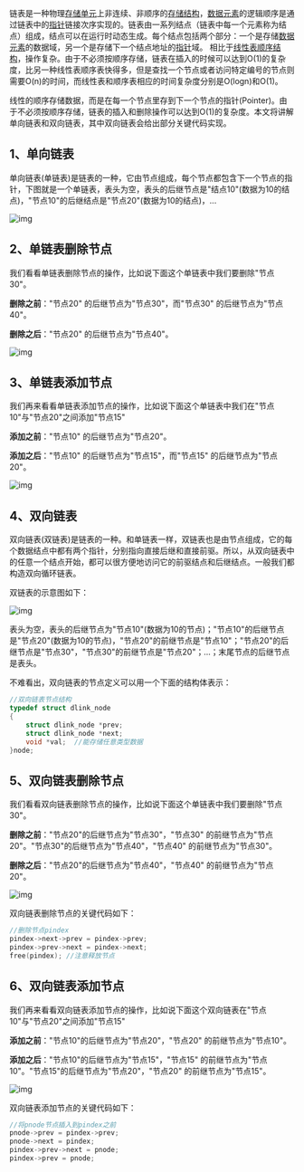 链表是一种物理[存储单元](https://baike.baidu.com/item/存储单元/8727749)上非连续、非顺序的[存储结构](https://baike.baidu.com/item/存储结构/350782)，[数据元素](https://baike.baidu.com/item/数据元素/715313)的逻辑顺序是通过链表中的[指针](https://baike.baidu.com/item/指针/2878304)链接次序实现的。链表由一系列结点（链表中每一个元素称为结点）组成，结点可以在运行时动态生成。每个结点包括两个部分：一个是存储[数据元素](https://baike.baidu.com/item/数据元素)的数据域，另一个是存储下一个结点地址的[指针](https://baike.baidu.com/item/指针/2878304)域。 相比于[线性表](https://baike.baidu.com/item/线性表/3228081)[顺序结构](https://baike.baidu.com/item/顺序结构/9845234)，操作复杂。由于不必须按顺序存储，链表在插入的时候可以达到O(1)的复杂度，比另一种线性表顺序表快得多，但是查找一个节点或者访问特定编号的节点则需要O(n)的时间，而线性表和顺序表相应的时间复杂度分别是O(logn)和O(1)。

线性的顺序存储数据，而是在每一个节点里存到下一个节点的指针(Pointer)。由于不必须按顺序存储，链表的插入和删除操作可以达到O(1)的复杂度。本文将讲解单向链表和双向链表，其中双向链表会给出部分关键代码实现。

## 1、单向链表

单向链表(单链表)是链表的一种，它由节点组成，每个节点都包含下一个节点的指针，下图就是一个单链表，表头为空，表头的后继节点是"结点10"(数据为10的结点)，"节点10"的后继结点是"节点20"(数据为10的结点)，...

![img](https://img.yluchao.cn/typora/0b4463bee2be80e93ed7131c03f25c46.jpeg)

## 2、单链表删除节点

我们看看单链表删除节点的操作，比如说下面这个单链表中我们要删除"节点30"。

**删除之前**："节点20" 的后继节点为"节点30"，而"节点30" 的后继节点为"节点40"。

**删除之后**："节点20" 的后继节点为"节点40"。

![img](https://img.yluchao.cn/typora/b3c79c5bd91d29ca3e16c5a945759d50.jpeg)

## 3、单链表添加节点

我们再来看看单链表添加节点的操作，比如说下面这个单链表中我们在"节点10"与"节点20"之间添加"节点15"

**添加之前**："节点10" 的后继节点为"节点20"。

**添加之后**："节点10" 的后继节点为"节点15"，而"节点15" 的后继节点为"节点20"。

![img](https://img.yluchao.cn/typora/76ac871414fd950937da063935600c6d.jpeg)

## 4、双向链表

双向链表(双链表)是链表的一种。和单链表一样，双链表也是由节点组成，它的每个数据结点中都有两个指针，分别指向直接后继和直接前驱。所以，从双向链表中的任意一个结点开始，都可以很方便地访问它的前驱结点和后继结点。一般我们都构造双向循环链表。

双链表的示意图如下：

![img](https://img.yluchao.cn/typora/87af7ad6e71b70fc0d2791f210b260a6.jpeg)

表头为空，表头的后继节点为"节点10"(数据为10的节点)；"节点10"的后继节点是"节点20"(数据为10的节点)，"节点20"的前继节点是"节点10"；"节点20"的后继节点是"节点30"，"节点30"的前继节点是"节点20"；...；末尾节点的后继节点是表头。

不难看出，双向链表的节点定义可以用一个下面的结构体表示：

```cpp
//双向链表节点结构
typedef struct dlink_node
{
    struct dlink_node *prev;
    struct dlink_node *next;
    void *val;  //能存储任意类型数据
}node;
```

## 5、双向链表删除节点

我们看看双向链表删除节点的操作，比如说下面这个单链表中我们要删除"节点30"。

**删除之前**："节点20"的后继节点为"节点30"，"节点30" 的前继节点为"节点20"。"节点30"的后继节点为"节点40"，"节点40" 的前继节点为"节点30"。

**删除之后**："节点20"的后继节点为"节点40"，"节点40" 的前继节点为"节点20"。

![img](https://img.yluchao.cn/typora/623bef977cad9c2df0126c18e0839bdd.jpeg)

双向链表删除节点的关键代码如下：

```cpp
//删除节点pindex
pindex->next->prev = pindex->prev;
pindex->prev->next = pindex->next;
free(pindex); //注意释放节点
```

## 6、双向链表添加节点

我们再来看看双向链表添加节点的操作，比如说下面这个双向链表在"节点10"与"节点20"之间添加"节点15"

**添加之前**："节点10"的后继节点为"节点20"，"节点20" 的前继节点为"节点10"。

**添加之后**："节点10"的后继节点为"节点15"，"节点15" 的前继节点为"节点10"。"节点15"的后继节点为"节点20"，"节点20" 的前继节点为"节点15"。

![img](https://img.yluchao.cn/typora/2fb6d9777e3fc5a294c4631487e98985.jpeg)

双向链表添加节点的关键代码如下：

```cpp
//将pnode节点插入到pindex之前
pnode->prev = pindex->prev;
pnode->next = pindex;
pindex->prev->next = pnode;
pindex->prev = pnode;
```
